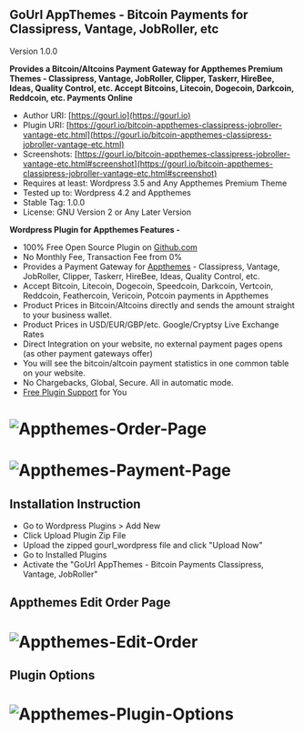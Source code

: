 
GoUrl AppThemes - Bitcoin Payments for Classipress, Vantage, JobRoller, etc
-----------------------------------------------------------

Version 1.0.0


**Provides a Bitcoin/Altcoins Payment Gateway for Appthemes Premium Themes - Classipress, Vantage, JobRoller, Clipper, Taskerr, HireBee, Ideas, Quality Control, etc. Accept Bitcoins, Litecoin, Dogecoin, Darkcoin, Reddcoin, etc. Payments Online**

* Author URI: [https://gourl.io](https://gourl.io)
* Plugin URI: [https://gourl.io/bitcoin-appthemes-classipress-jobroller-vantage-etc.html](https://gourl.io/bitcoin-appthemes-classipress-jobroller-vantage-etc.html)
* Screenshots: [https://gourl.io/bitcoin-appthemes-classipress-jobroller-vantage-etc.html#screenshot](https://gourl.io/bitcoin-appthemes-classipress-jobroller-vantage-etc.html#screenshot)
* Requires at least: Wordpress 3.5 and Any Appthemes Premium Theme
* Tested up to: Wordpress 4.2 and Appthemes
* Stable Tag: 1.0.0
* License: GNU Version 2 or Any Later Version


**Wordpress Plugin for Appthemes Features -**

* 100% Free Open Source Plugin on [Github.com](https://github.com/cryptoapi/Bitcoin-Payments-Appthemes)
* No Monthly Fee, Transaction Fee from 0%
* Provides a Payment Gateway for [Appthemes](http://www.appthemes.com/themes/) - Classipress, Vantage, JobRoller, Clipper, Taskerr, HireBee, Ideas, Quality Control, etc.
* Accept Bitcoin, Litecoin, Dogecoin, Speedcoin, Darkcoin, Vertcoin, Reddcoin, Feathercoin, Vericoin, Potcoin payments in Appthemes
* Product Prices in Bitcoin/Altcoins directly and sends the amount straight to your business wallet.
* Product Prices in USD/EUR/GBP/etc. Google/Cryptsy Live Exchange Rates
* Direct Integration on your website, no external payment pages opens (as other payment gateways offer)
* You will see the bitcoin/altcoin payment statistics in one common table on your website. 
* No Chargebacks, Global, Secure. All in automatic mode.
* [Free Plugin Support](https://gourl.io/view/contact/Contact_Us.html) for You


# ![Appthemes-Order-Page](https://gourl.io/images/appthemes/screenshot-3.png)

# ![Appthemes-Payment-Page](https://gourl.io/images/appthemes/screenshot-4.png)



Installation Instruction
----------------
* Go to Wordpress Plugins > Add New
* Click Upload Plugin Zip File
* Upload the zipped gourl_wordpress file and click "Upload Now"
* Go to Installed Plugins
* Activate the "GoUrl AppThemes - Bitcoin Payments Classipress, Vantage, JobRoller"

  
  
  
Appthemes Edit Order Page
----------------
   
# ![Appthemes-Edit-Order](https://gourl.io/images/appthemes/screenshot-5.png)



Plugin Options
----------------

  
# ![Appthemes-Plugin-Options](https://gourl.io/images/appthemes/screenshot-1.png)
 
